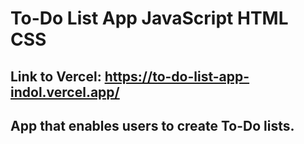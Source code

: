 # To-Do List App JavaScript HTML CSS
## Link to Vercel: https://to-do-list-app-indol.vercel.app/
## App that enables users to create To-Do lists.
